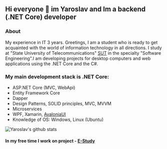 ## Hi everyone 👋 im Yaroslav and Im a backend (.NET Core) developer
### About
My experience in IT 3 years. Greetings, I am a student who is ready to get acquainted with the world of information technology in all directions. I study at "State University of Telecommunications" [SUT](http://www.dut.edu.ua/) in the specialty "Software Engineering".I am developing projects for desktop computers and web applications using the .NET Core and the C#. 

### My main development stack is .NET Core:
 * ASP.NET Core (MVC, WebApi)
 * Entity Framework Core
 * Dapper
 * Design Patterns, SOLID principles, MVC, MVVM
 * Microservices
 * WPF, Xamarin, [AvaloniaUI](https://github.com/AvaloniaUI/Avalonia)
 * Knowledge of OS: Windows, Linux (Ubuntu)

![Yaroslav's github stats](https://github-readme-stats.vercel.app/api?username=Yaroslav08&show_icons=true&theme=light)
#### In my free time I work on project - [E-Study](https://github.com/Yaroslav08/EStudy)
